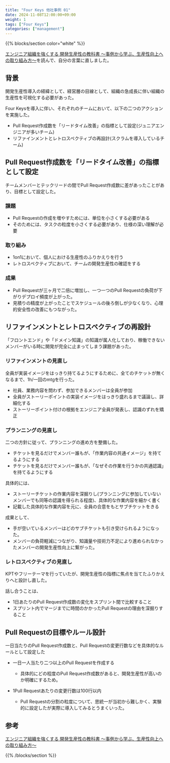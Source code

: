 ```yaml
---
title: "Four Keys 他社事例 01"
date: 2024-11-08T12:00:00+09:00
weight: 1
tags: ["Four Keys"]
categories: ["management"]
---
```


{{% blocks/section color="white" %}}

[エンジニア組織を強くする 開発生産性の教科書 ～事例から学ぶ、生産性向上への取り組み方～](https://amzn.to/4fFOPaa)を読んで、自分の言葉に直しました。

## 背景

開発生産性導入の経緯として、経営層の目線として、組織の急成長に伴い組織の生産性を可視化する必要があった。

Four Keysを導入に伴い、それぞれのチームにおいて、以下の二つのアクションを実施した。

- Pull Request作成数を「リードタイム改善」の指標として設定(ジュニアエンジニアが多いチーム)
- リファインメントとレトロスペクティブの再設計(スクラムを導入しているチーム)

## Pull Request作成数を「リードタイム改善」の指標として設定

チームメンバーとテックリードの間でPull Request作成数に差があったことがあり、目標として設定した。

### 課題

- Pull Requestの作成を増やすためには、単位を小さくする必要がある
- そのためには、タスクの粒度を小さくする必要があり、仕様の深い理解が必要

### 取り組み

- 1on1において、個人における生産性のふりかえりを行う
- レトロスペクティブにおいて、チームの開発生産性の確認をする

### 成果

- Pull Requestが三ヶ月で二倍に増加し、一つ一つのPull Requestの負荷が下がりデプロイ頻度が上がった。
- 見積りの精度が上がったことでスケジュールの後ろ倒しが少なくなり、心理的安全性の改善にもつながった。

## リファインメントとレトロスペクティブの再設計

「フロントエンド」や「ドメイン知識」の知識が属人化しており、稼働できないメンバーがいる時に開発が完全に止まってしまう課題があった。

### リファインメントの見直し

全員が実装イメージをはっきり持てるようにするために、全てのチケットが無くなるまで、1h/一回のmtgを行った。

- 社員、業務内容を問わず、参加できるメンバーは全員が参加
- 全員がストーリーポイントの実装イメージをはっきり盛れるまで議論し、詳細化する
- ストーリーポイント付けの根拠をエンジニア全員が発表し、認識のずれを矯正

### プランニングの見直し

二つの方針に従って、プランニングの進め方を整備した。

- チケットを見るだけでメンバー誰もが、「作業内容の共通イメージ」を持てるようにする
- チケットを見るだけでメンバー誰もが、「なぜその作業を行うかの共通認識」を持てるようにする

具体的には、

- ストーリーチケットの作業内容を深掘りし(プランニングに参加していないメンバーでも同等の認識を得られる程度)、具体的な作業内容を細かく書く
- 記載した具体的な作業内容を元に、全員の合意をもとサブチケットをきる

<!-- 深掘りする粒度は、プランニングに参加していないメンバーでも同等の認識を得られる程度 -->

成果として、

- 手が空いているメンバーはどのサブチケットも引き受けられるようになった。
- メンバーの負荷軽減につながり、知識量や技術力不足により進められなかったメンバーの開発生産性向上に繋がった。

### レトロスペクティブの見直し

KPTやフリーテーマを行っていたが、開発生産性の指標に焦点を当てたふりかえりへと設計し直した。

話し合うことは、

- 1日あたりのPull Request作成数の変化をスプリント間で比較すること
- スプリント内でマージまでに時間のかかったPull Requestの理由を深掘りすること

## Pull Requestの目標やルール設計

一日当たりのPull Request作成数と、Pull Requestの変更行数などを具体的なルールとして設定した

- 一日一人当たり二つ以上のPull Requestを作成する
  - 具体的にどの程度のPull Request作成数があると、開発生産性が高いのか明確にするため。

- 1Pull Requestあたりの変更行数は100行以内
  - Pull Requestの分割の粒度について、思統一が当初から難しかく、実験的に設定したが実際に導入してみるとうまくいった。

## 参考

[エンジニア組織を強くする 開発生産性の教科書 ～事例から学ぶ、生産性向上への取り組み方～](https://amzn.to/4fFOPaa)

{{% /blocks/section %}}
